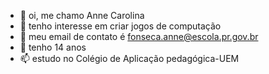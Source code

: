 - 👋 oi, me chamo Anne Carolina
- 👀 tenho interesse em criar jogos de computação
- 🌱 meu email de contato é fonseca.anne@escola.pr.gov.br
- 💞️ tenho 14 anos
- 📫 estudo no Colégio de Aplicação pedagógica-UEM 

<!---
Annecarol1203/Annecarol1203 is a ✨ special ✨ repository because its `README.md` (this file) appears on your GitHub profile.
You can click the Preview link to take a look at your changes.
--->

